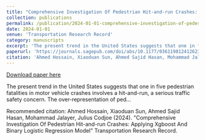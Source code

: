 ```yaml
---
title: "Comprehensive Investigation Of Pedestrian Hit-and-run Crashes: Applying Xgboost And Binary Logistic Regression Model"
collection: publications
permalink: /publication/2024-01-01-comprehensive-investigation-of-pedestrian-hit-and-run-crashes-applying-xgboost-and-binary-logistic-regression-model
date: 2024-01-01
venue: 'Transportation Research Record'
category: manuscripts
excerpt: 'The present trend in the United States suggests that one in five pedestrian fatalities in motor vehicle crashes involves a hit-and-run, a serious traffic safety concern. The over-representation of ped...'
paperurl: 'https://journals.sagepub.com/doi/abs/10.1177/03611981241262315'
citation: 'Ahmed Hossain, Xiaoduan Sun, Ahmed Sajid Hasan, Mohammad Jalayer, Julius Codjoe (2024). &quot;Comprehensive Investigation Of Pedestrian Hit-and-run Crashes: Applying Xgboost And Binary Logistic Regression Model&quot; Transportation Research Record.'
---
```


<a href='https://journals.sagepub.com/doi/abs/10.1177/03611981241262315'>Download paper here</a>

The present trend in the United States suggests that one in five pedestrian fatalities in motor vehicle crashes involves a hit-and-run, a serious traffic safety concern. The over-representation of ped...

Recommended citation: Ahmed Hossain, Xiaoduan Sun, Ahmed Sajid Hasan, Mohammad Jalayer, Julius Codjoe (2024). &quot;Comprehensive Investigation Of Pedestrian Hit-and-run Crashes: Applying Xgboost And Binary Logistic Regression Model&quot; Transportation Research Record.